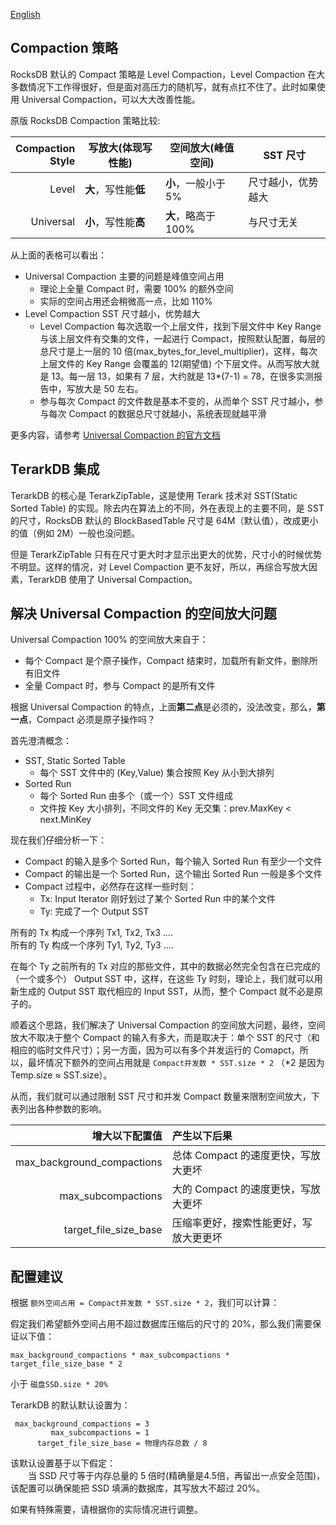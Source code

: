 [English](Overcome-Universal-Compaction-Space-Amplification.html)
## Compaction 策略
RocksDB 默认的 Compact 策略是 Level Compaction，Level Compaction 在大多数情况下工作得很好，但是面对高压力的随机写，就有点扛不住了。此时如果使用 Universal Compaction，可以大大改善性能。

原版 RocksDB Compaction 策略比较:

| Compaction<br/>Style | 写放大(体现写性能) | 空间放大(峰值空间) | SST 尺寸 |
|----------:|--------------------|---------------------|-----------------|
|     Level | **大**，写性能**低** | **小**，一般小于 5% | 尺寸越小，优势越大 |
| Universal | **小**，写性能**高** | **大**，略高于 100% | 与尺寸无关|

从上面的表格可以看出：

* Universal Compaction 主要的问题是峰值空间占用
  * 理论上全量 Compact 时，需要 100% 的额外空间
  * 实际的空间占用还会稍微高一点，比如 110%
* Level Compaction SST 尺寸越小，优势越大
  * Level Compaction 每次选取一个上层文件，找到下层文件中 Key Range 与该上层文件有交集的文件，一起进行 Compact，按照默认配置，每层的总尺寸是上一层的 10 倍(max_bytes_for_level_multiplier)，这样，每次上层文件的 Key Range 会覆盖的 12(期望值) 个下层文件。从而写放大就是 13。每一层 13，如果有 7 层，大约就是 13*(7-1) = 78，在很多实测报告中，写放大是 50 左右。
  * 参与每次 Compact 的文件数是基本不变的，从而单个 SST 尺寸越小，参与每次 Compact 的数据总尺寸就越小，系统表现就越平滑

更多内容，请参考 [Universal Compaction 的官方文档](https://github.com/facebook/rocksdb/wiki/Universal-Compaction)

## TerarkDB 集成
TerarkDB 的核心是 TerarkZipTable，这是使用 Terark 技术对 SST(Static Sorted Table) 的实现。除去内在算法上的不同，外在表现上的主要不同，是 SST 的尺寸，RocksDB 默认的 BlockBasedTable 尺寸是 64M（默认值），改成更小的值（例如 2M）一般也没问题。

但是 TerarkZipTable 只有在尺寸更大时才显示出更大的优势，尺寸小的时候优势不明显。这样的情况，对 Level Compaction 更不友好，所以，再综合写放大因素，TerarkDB 使用了 Universal Compaction。

## 解决 Universal Compaction 的空间放大问题
Universal Compaction 100% 的空间放大来自于：
* 每个 Compact 是个原子操作，Compact 结束时，加载所有新文件，删除所有旧文件
* 全量 Compact 时，参与 Compact 的是所有文件

根据 Universal Compaction 的特点，上面**第二点**是必须的，没法改变，那么，**第一点**，Compact 必须是原子操作吗？

首先澄清概念：

* SST, Static Sorted Table
  * 每个 SST 文件中的 (Key,Value) 集合按照 Key 从小到大排列
* Sorted Run
  * 每个 Sorted Run 由多个（或一个）SST 文件组成
  * 文件按 Key 大小排列，不同文件的 Key 无交集：prev.MaxKey < next.MinKey

现在我们仔细分析一下：
* Compact 的输入是多个 Sorted Run，每个输入 Sorted Run 有至少一个文件
* Compact 的输出是一个 Sorted Run，这个输出 Sorted Run 一般是多个文件
* Compact 过程中，必然存在这样一些时刻：
  * Tx: Input Iterator 刚好划过了某个 Sorted Run 中的某个文件
  * Ty: 完成了一个 Output SST

所有的 Tx 构成一个序列 Tx1, Tx2, Tx3 ....<br/>
所有的 Ty 构成一个序列 Ty1, Ty2, Ty3 ....

在每个 Ty 之前所有的 Tx 对应的那些文件，其中的数据必然完全包含在已完成的（一个或多个） Output SST 中，这样，在这些 Ty 时刻，理论上，我们就可以用新生成的 Output SST 取代相应的 Input SST，从而，整个 Compact 就不必是原子的。

顺着这个思路，我们解决了 Universal Compaction 的空间放大问题，最终，空间放大不取决于整个 Compact 的输入有多大，而是取决于：单个 SST 的尺寸（和相应的临时文件尺寸）；另一方面，因为可以有多个并发运行的 Comapct，所以，最坏情况下额外的空间占用就是 `Compact并发数 * SST.size * 2` （*2 是因为 Temp.size ≈ SST.size）。

从而，我们就可以通过限制 SST 尺寸和并发 Compact 数量来限制空间放大，下表列出各种参数的影响。

|    增大以下配置值          |产生以下后果|
|-------------------------:|:---------|
|max_background_compactions|总体 Compact 的速度更快，写放大更坏|
|max_subcompactions|大的 Compact 的速度更快，写放大更坏|
|target_file_size_base|压缩率更好，搜索性能更好，写放大更更坏|

## 配置建议
根据 `额外空间占用 = Compact并发数 * SST.size * 2`，我们可以计算：

假定我们希望额外空间占用不超过数据库压缩后的尺寸的 20%，那么我们需要保证以下值：
```
max_background_compactions * max_subcompactions * target_file_size_base * 2
```
小于 `磁盘SSD.size * 20%`

TerarkDB 的默认默认设置为：
```
 max_background_compactions = 3
         max_subcompactions = 1
      target_file_size_base = 物理内存总数 / 8
```
该默认设置基于以下假定：<br/>
　　当 SSD 尺寸等于内存总量的 5 倍时(精确量是4.5倍，再留出一点安全范围)，该配置可以确保能把 SSD 填满的数据库，其写放大不超过 20%。

如果有特殊需要，请根据你的实际情况进行调整。